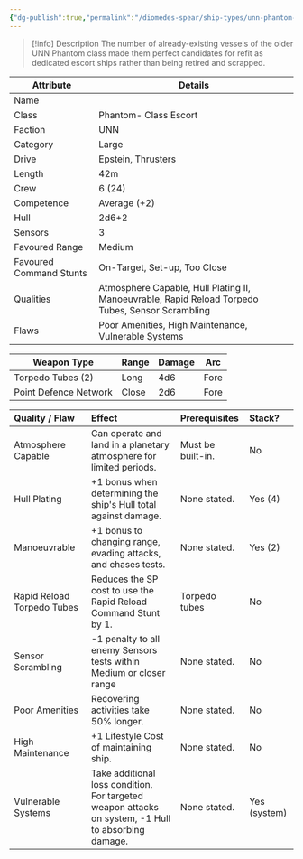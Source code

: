 ```yaml
---
{"dg-publish":true,"permalink":"/diomedes-spear/ship-types/unn-phantom-class-escort/"}
---
```


> [!info] Description
The number of already-existing vessels of the older UNN Phantom class made them perfect candidates for refit as dedicated escort ships rather than being retired and scrapped.

| Attribute               | Details                                                                                          |
| ----------------------- | ------------------------------------------------------------------------------------------------ |
| Name                    |                                                                                                  |
| Class                   | Phantom- Class Escort                                                                            |
| Faction                 | UNN                                                                                              |
| Category                | Large                                                                                            |
| Drive                   | Epstein, Thrusters                                                                               |
| Length                  | 42m                                                                                              |
| Crew                    | 6 (24)                                                                                           |
| Competence              | Average (+2)                                                                                     |
| Hull                    | 2d6+2                                                                                            |
| Sensors                 | 3                                                                                                |
| Favoured Range          | Medium                                                                                           |
| Favoured Command Stunts | On-Target, Set-up, Too Close                                                                     |
| Qualities               | Atmosphere Capable, Hull Plating II, Manoeuvrable, Rapid Reload Torpedo Tubes, Sensor Scrambling |
| Flaws                   | Poor Amenities, High Maintenance, Vulnerable Systems                                             |

| Weapon Type           | Range | Damage | Arc  |
| --------------------- | ----- | ------ | ---- |
| Torpedo Tubes (2)     | Long  | 4d6    | Fore |
| Point Defence Network | Close | 2d6    | Fore |

| Quality / Flaw             | Effect                                                                                                 | Prerequisites     | Stack?       |
| :------------------------- | :----------------------------------------------------------------------------------------------------- | :---------------- | :----------- |
| Atmosphere Capable         | Can operate and land in a planetary atmosphere for limited periods.                                    | Must be built-in. | No           |
| Hull Plating               | +1 bonus when determining the ship's Hull total against damage.                                        | None stated.      | Yes (4)      |
| Manoeuvrable               | +1 bonus to changing range, evading attacks, and chases tests.                                         | None stated.      | Yes (2)      |
| Rapid Reload Torpedo Tubes | Reduces the SP cost to use the Rapid Reload Command Stunt by 1.                                        | Torpedo tubes     | No           |
| Sensor Scrambling          | -1 penalty to all enemy Sensors tests within Medium or closer range                                    | None stated.      | No           |
| Poor Amenities             | Recovering activities take 50% longer.                                                                 | None stated.      | No           |
| High Maintenance           | +1 Lifestyle Cost of maintaining ship.                                                                 | None stated.      | No           |
| Vulnerable Systems         | Take additional loss condition.<br>For targeted weapon attacks on system, -1 Hull to absorbing damage. | None stated.      | Yes (system) |

